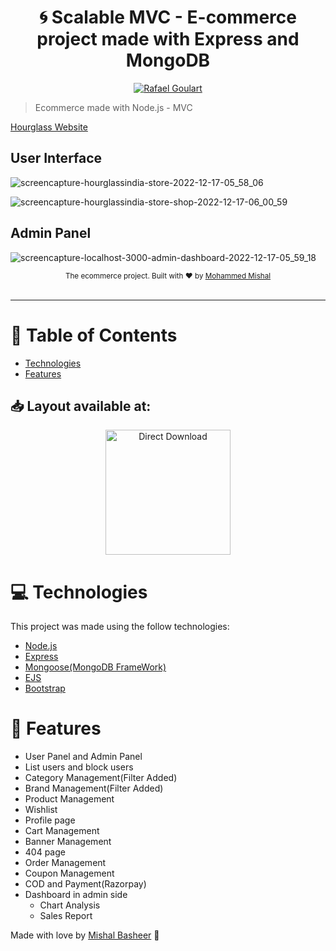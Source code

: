 <h1 align="center">🌀 Scalable MVC - E-commerce project made with Express and MongoDB</h1>

<p align="center">	
   <a href="https://www.linkedin.com/in/mishalmohammed/">
      <img alt="Rafael Goulart" src="https://img.shields.io/badge/-Mohammed Mishal-03B0E8?style=flat&logo=Linkedin&logoColor=white" />
   </a>

</p>

> Ecommerce made with Node.js - MVC 
<div>
<a href="https://hourglassindia.store">Hourglass Website</a>
</div>

## User Interface
![screencapture-hourglassindia-store-2022-12-17-05_58_06](https://user-images.githubusercontent.com/109522744/208213212-9ea787c8-8a62-4940-99c9-5ef5acd9f283.png)

![screencapture-hourglassindia-store-shop-2022-12-17-06_00_59](https://user-images.githubusercontent.com/109522744/208213201-0308149a-0ac1-4d2b-98f6-392f98601d30.png)
## Admin Panel
![screencapture-localhost-3000-admin-dashboard-2022-12-17-05_59_18](https://user-images.githubusercontent.com/109522744/208213218-ef26e6c4-3e16-49d8-bd9a-5bba9eeddf85.png)



<div align="center">
  <sub>The ecommerce project. Built with ❤︎ by
    <a href="https://github.com/RafaelGoulartB">Mohammed Mishal</a>
  </sub>
</div>

<br />


---

# :pushpin: Table of Contents

* [Technologies](#computer-technologies)
* [Features](#rocket-features)

<h2 align="left"> 📥 Layout available at: </h2>
<p align="center">
    <a title="Acess Figma Web" href="https://www.figma.com/file/DeRyoq8gUm6HBzSgLFLKHy/ZAIN_DECOR?node-id=0%3A1&t=WCrFdKNGyGzTh5cj-1">
        <img alt="Direct Download" src="https://img.shields.io/badge/Acess Figma Web-black?style=flat-square&logo=figma&logoColor=red" width="200px" />
    </a>
</p>

# :computer: Technologies
This project was made using the follow technologies:
<ul>
  <li><a href="https://nodejs.org/en/">Node.js</a></li>
  <li><a href="https://expressjs.com/">Express</a></li>
  <li><a href="https://mongoosejs.com/docs/">Mongoose(MongoDB FrameWork)</a></li>
  <li><a href="https://ejs.co/">EJS</a></li>
  <li><a href="https://getbootstrap.com/docs/4.0/getting-started/introduction/">Bootstrap</a></li>
</ul>   

# :rocket: Features

- User Panel and Admin Panel
- List users and block users
- Category Management(Filter Added)
- Brand Management(Filter Added)
- Product Management
- Wishlist
- Profile page
- Cart Management
- Banner Management
- 404 page
- Order Management
- Coupon Management
- COD and Payment(Razorpay)
- Dashboard in admin side
  - Chart Analysis
  - Sales Report





Made with love by [Mishal Basheer](https://github.com/mishalBasheer) 🚀
